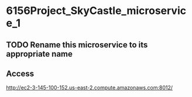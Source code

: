 # 6156Project_SkyCastle_microservice_1

## TODO Rename this microservice to its appropriate name

## Access
http://ec2-3-145-100-152.us-east-2.compute.amazonaws.com:8012/
